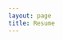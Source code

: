 ```yaml
---
layout: page
title: Resume
---
```


<a href="Resume-Linkedin-2020.pdf" class="image fit"><img src="images/marr_pic.jpg" alt=""></a>

